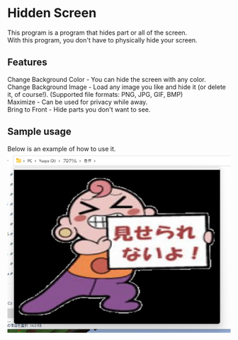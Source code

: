 # Hidden Screen
This program is a program that hides part or all of the screen.
<br>With this program, you don't have to physically hide your screen.

## Features
Change Background Color - You can hide the screen with any color.
<br>Change Background Image - Load any image you like and hide it (or delete it, of course!). (Supported file formats: PNG, JPG, GIF, BMP)
<br>Maximize - Can be used for privacy while away.
<br>Bring to Front - Hide parts you don't want to see.

## Sample usage
Below is an example of how to use it.
<br>![Sample Usage](/usage.png)
